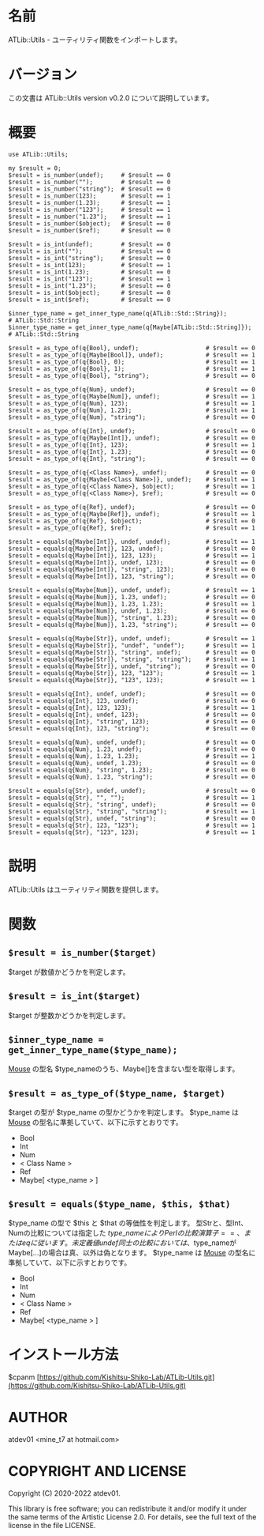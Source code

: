 # 名前

ATLib::Utils - ユーティリティ関数をインポートします。

# バージョン

この文書は ATLib::Utils version v0.2.0 について説明しています。

# 概要

    use ATLib::Utils;

    my $result = 0;
    $result = is_number(undef);     # $result == 0
    $result = is_number("");        # $result == 0
    $result = is_number("string");  # $result == 0
    $result = is_number(123);       # $result == 1
    $result = is_number(1.23);      # $result == 1
    $result = is_number("123");     # $result == 1
    $result = is_number("1.23");    # $result == 1
    $result = is_number($object);   # $result == 0
    $result = is_number($ref);      # $result == 0

    $result = is_int(undef);        # $result == 0
    $result = is_int("");           # $result == 0
    $result = is_int("string");     # $result == 0
    $result = is_int(123);          # $result == 1
    $result = is_int(1.23);         # $result == 0
    $result = is_int("123");        # $result == 1
    $result = is_int("1.23");       # $result == 0
    $result = is_int($object);      # $result == 0
    $result = is_int($ref);         # $result == 0

    $inner_type_name = get_inner_type_name(q{ATLib::Std::String});          # ATLib::Std::String
    $inner_type_name = get_inner_type_name(q{Maybe[ATLib::Std::String]});   # ATLib::Std::String

    $result = as_type_of(q{Bool}, undef);                   # $result == 0
    $result = as_type_of(q{Maybe[Bool]}, undef);            # $result == 1
    $result = as_type_of(q{Bool}, 0);                       # $result == 1
    $result = as_type_of(q{Bool}, 1);                       # $result == 1
    $result = as_type_of(q{Bool}, "string");                # $result == 0

    $result = as_type_of(q{Num}, undef);                    # $result == 0
    $result = as_type_of(q{Maybe[Num]}, undef);             # $result == 1
    $result = as_type_of(q{Num}, 123);                      # $result == 1
    $result = as_type_of(q{Num}, 1.23);                     # $result == 1
    $result = as_type_of(q{Num}, "string");                 # $result == 0

    $result = as_type_of(q{Int}, undef);                    # $result == 0
    $result = as_type_of(q{Maybe[Int]}, undef);             # $result == 0
    $result = as_type_of(q{Int}, 123);                      # $result == 1
    $result = as_type_of(q{Int}, 1.23);                     # $result == 0
    $result = as_type_of(q{Int}, "string");                 # $result == 0

    $result = as_type_of(q{<Class Name>}, undef);           # $result == 0
    $result = as_type_of(q{Maybe[<Class Name>]}, undef);    # $result == 1
    $result = as_type_of(q{<Class Name>}, $object);         # $result == 1
    $result = as_type_of(q{<Class Name>}, $ref);            # $result == 0

    $result = as_type_of(q{Ref}, undef);                    # $result == 0
    $result = as_type_of(q{Maybe[Ref]}, undef);             # $result == 1
    $result = as_type_of(q{Ref}, $object);                  # $result == 0
    $result = as_type_of(q{Ref}, $ref);                     # $result == 1

    $result = equals(q{Maybe[Int]}, undef, undef);          # $result == 1
    $result = equals(q{Maybe[Int]}, 123, undef);            # $result == 0
    $result = equals(q{Maybe[Int]}, 123, 123);              # $result == 1
    $result = equals(q{Maybe[Int]}, undef, 123);            # $result == 0
    $result = equals(q{Maybe[Int]}, "string", 123);         # $result == 0
    $result = equals(q{Maybe[Int]}, 123, "string");         # $result == 0

    $result = equals(q{Maybe[Num]}, undef, undef);          # $result == 1
    $result = equals(q{Maybe[Num]}, 1.23, undef);           # $result == 0
    $result = equals(q{Maybe[Num]}, 1.23, 1.23);            # $result == 1
    $result = equals(q{Maybe[Num]}, undef, 1.23);           # $result == 0
    $result = equals(q{Maybe[Num]}, "string", 1.23);        # $result == 0
    $result = equals(q{Maybe[Num]}, 1.23, "string");        # $result == 0

    $result = equals(q{Maybe[Str]}, undef, undef);          # $result == 1
    $result = equals(q{Maybe[Str]}, "undef", "undef");      # $result == 1
    $result = equals(q{Maybe[Str]}, "string", undef);       # $result == 0
    $result = equals(q{Maybe[Str]}, "string", "string");    # $result == 1
    $result = equals(q{Maybe[Str]}, undef, "string");       # $result == 0
    $result = equals(q{Maybe[Str]}, 123, "123");            # $result == 1
    $result = equals(q{Maybe[Str]}, "123", 123);            # $result == 1

    $result = equals(q{Int}, undef, undef);                 # $result == 0
    $result = equals(q{Int}, 123, undef);                   # $result == 0
    $result = equals(q{Int}, 123, 123);                     # $result == 1
    $result = equals(q{Int}, undef, 123);                   # $result == 0
    $result = equals(q{Int}, "string", 123);                # $result == 0
    $result = equals(q{Int}, 123, "string");                # $result == 0

    $result = equals(q{Num}, undef, undef);                 # $result == 0
    $result = equals(q{Num}, 1.23, undef);                  # $result == 0
    $result = equals(q{Num}, 1.23, 1.23);                   # $result == 1
    $result = equals(q{Num}, undef, 1.23);                  # $result == 0
    $result = equals(q{Num}, "string", 1.23);               # $result == 0
    $result = equals(q{Num}, 1.23, "string");               # $result == 0

    $result = equals(q{Str}, undef, undef);                 # $result == 0
    $result = equals(q{Str}, "", "");                       # $result == 1
    $result = equals(q{Str}, "string", undef);              # $result == 0
    $result = equals(q{Str}, "string", "string");           # $result == 1
    $result = equals(q{Str}, undef, "string");              # $result == 0
    $result = equals(q{Str}, 123, "123");                   # $result == 1
    $result = equals(q{Str}, "123", 123);                   # $result == 1

# 説明

ATLib::Utils はユーティリティ関数を提供します。

# 関数

## `$result = is_number($target)`

$target が数値かどうかを判定します。

## `$result = is_int($target)`

$target が整数かどうかを判定します。

## `$inner_type_name = get_inner_type_name($type_name);`

[Mouse](https://metacpan.org/pod/Mouse) の型名 $type\_nameのうち、Maybe\[\]を含まない型を取得します。

## `$result = as_type_of($type_name, $target)`

$target の型が $type\_name の型かどうかを判定します。
$type\_name は [Mouse](https://metacpan.org/pod/Mouse) の型名に準拠していて、以下に示すとおりです。

- Bool
- Int
- Num
- < Class Name >
- Ref
- Maybe\[ &lt;type\_name > \]

## `$result = equals($type_name, $this, $that)`

$type\_name の型で $this と $that の等価性を判定します。
型Strと、型Int、Numの比較については指定した $type\_name により
Perlの比較演算子==、またはeqに従います。
未定義値 undef 同士の比較においては、$type\_nameがMaybe\[...\]の場合は真、以外は偽となります。
$type\_name は [Mouse](https://metacpan.org/pod/Mouse) の型名に準拠していて、以下に示すとおりです。

- Bool
- Int
- Num
- < Class Name >
- Ref
- Maybe\[ &lt;type\_name > \]

# インストール方法

$cpanm [https://github.com/Kishitsu-Shiko-Lab/ATLib-Utils.git](https://github.com/Kishitsu-Shiko-Lab/ATLib-Utils.git)

# AUTHOR

atdev01 &lt;mine\_t7 at hotmail.com>

# COPYRIGHT AND LICENSE

Copyright (C) 2020-2022 atdev01.

This library is free software; you can redistribute it and/or modify
it under the same terms of the Artistic License 2.0. For details,
see the full text of the license in the file LICENSE.
